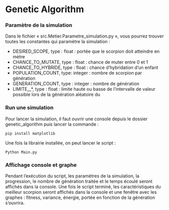 # Genetic Algorithm 

### Paramètre de la simulation

<p> Dans le fichier « src.Metier.Parametre_simulation.py », vous pourrez trouver toutes les constantes qui paramètre la simulation :
<ul>
<li>DESIRED_SCOPE,  type : float : portée que le scorpion doit atteindre en mètre</li>
<li>CHANCE_TO_MUTATE, type : float : chance de muter entre 0 et 1</li>
<li>CHANCE_TO_HYBRIDE, type : float : chance d’hybridation d’un enfant</li>
<li>POPULATION_COUNT, type: integer : nombre de scorpion par génération</li>
<li>GENERATION_COUNT, type : integer : nombre de génération</li>
<li>LIMITE_<parametre>_<limite>*, type : float : limite haute ou basse de l’intervalle de valeur possible lors de la génération aléatoire du <parametre></li>
</ul>
</p>

### Run une simulation

<p>Pour lancer la simulation, il faut ouvrir une console depuis le dossier genetic_algorithm puis lancer la commande :</p>

<pre><code>pip install matplotlib</code></pre>

<p> Une fois la librairie installée, on peut lancer le script :<p>
	
<pre><code>Python Main.py</code></pre>

### Affichage console et graphe

Pendant l’exécution du script, les paramètres de la simulation, la progression, le nombre de génération traitée et le temps écoulé seront affichés dans la console.
Une fois le script terminé, les caractéristiques du meilleur scorpion seront affichés dans la console et une fenêtre avec les graphes : fitness, variance, énergie, portée en fonction de la génération s’ouvrira.
